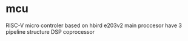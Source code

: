 # mcu
RISC-V micro controler
based on hbird e203v2
main proccesor have 3 pipeline structure
DSP coprocessor
